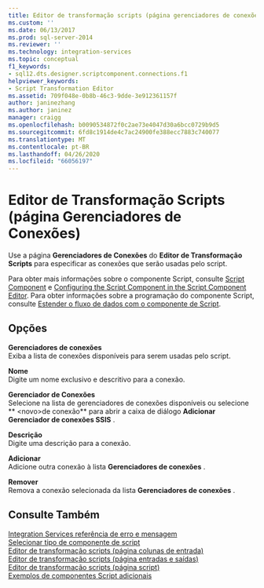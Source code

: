 ```yaml
---
title: Editor de transformação scripts (página gerenciadores de conexões) | Microsoft Docs
ms.custom: ''
ms.date: 06/13/2017
ms.prod: sql-server-2014
ms.reviewer: ''
ms.technology: integration-services
ms.topic: conceptual
f1_keywords:
- sql12.dts.designer.scriptcomponent.connections.f1
helpviewer_keywords:
- Script Transformation Editor
ms.assetid: 709f048e-0b8b-46c3-9dde-3e912361157f
author: janinezhang
ms.author: janinez
manager: craigg
ms.openlocfilehash: b0090534872f0c2ae73e4047d30a6bcc0729b9d5
ms.sourcegitcommit: 6fd8c1914de4c7ac24900fe388ecc7883c740077
ms.translationtype: MT
ms.contentlocale: pt-BR
ms.lasthandoff: 04/26/2020
ms.locfileid: "66056197"
---
```

# <a name="script-transformation-editor-connection-managers-page"></a>Editor de Transformação Scripts (página Gerenciadores de Conexões)
  Use a página **Gerenciadores de Conexões** do **Editor de Transformação Scripts** para especificar as conexões que serão usadas pelo script.  
  
 Para obter mais informações sobre o componente Script, consulte [Script Component](data-flow/transformations/script-component.md) e [Configuring the Script Component in the Script Component Editor](extending-packages-scripting/data-flow-script-component/configuring-the-script-component-in-the-script-component-editor.md). Para obter informações sobre a programação do componente Script, consulte [Estender o fluxo de dados com o componente de Script](extending-packages-scripting/data-flow-script-component/extending-the-data-flow-with-the-script-component.md).  
  
## <a name="options"></a>Opções  
 **Gerenciadores de conexões**  
 Exiba a lista de conexões disponíveis para serem usadas pelo script.  
  
 **Nome**  
 Digite um nome exclusivo e descritivo para a conexão.  
  
 **Gerenciador de Conexões**  
 Selecione na lista de gerenciadores de conexões disponíveis ou selecione ** \<novo>de conexão** para abrir a caixa de diálogo **Adicionar Gerenciador de conexões SSIS** .  
  
 **Descrição**  
 Digite uma descrição para a conexão.  
  
 **Adicionar**  
 Adicione outra conexão à lista **Gerenciadores de conexões** .  
  
 **Remover**  
 Remova a conexão selecionada da lista **Gerenciadores de conexões** .  
  
## <a name="see-also"></a>Consulte Também  
 [Integration Services referência de erro e mensagem](../../2014/integration-services/integration-services-error-and-message-reference.md)   
 [Selecionar tipo de componente de script](../../2014/integration-services/select-script-component-type.md)   
 [Editor de transformação scripts &#40;página colunas de entrada&#41;](../../2014/integration-services/script-transformation-editor-input-columns-page.md)   
 [Editor de transformação scripts &#40;página entradas e saídas&#41;](../../2014/integration-services/script-transformation-editor-inputs-and-outputs-page.md)   
 [Editor de transformação scripts &#40;página script&#41;](../../2014/integration-services/script-transformation-editor-script-page.md)   
 [Exemplos de componentes Script adicionais](extending-packages-scripting-data-flow-script-component-examples/additional-script-component-examples.md)  
  
  
